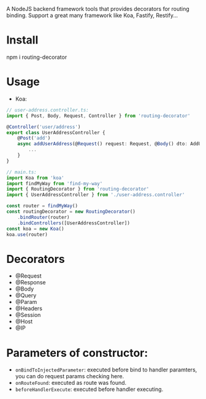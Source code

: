 A NodeJS backend framework tools that provides decorators for routing binding. Support a great many framework like Koa, Fastify, Restify...

# Install
npm i routing-decorator

# Usage

* Koa:
```ts
// user-address.controller.ts:
import { Post, Body, Request, Controller } from 'routing-decorator'

@Controller('user/address')
export class UserAddressController {
    @Post('add')
    async addUserAddress(@Request() request: Request, @Body() dto: AddUserAddressDto) {
        ...
    }
}

// main.ts:
import Koa from 'koa'
import findMyWay from 'find-my-way'
import { RoutingDecorator } from 'routing-decorator'
import { UserAddressController } from './user-address.controller'

const router = findMyWay()
const routingDecorator = new RoutingDecorator()
    .bindRouter(router)
    .bindControllers([UserAddressController])
const koa = new Koa()
koa.use(router)

```

# Decorators
* @Request
* @Response
* @Body
* @Query
* @Param
* @Headers
* @Session
* @Host
* @IP

# Parameters of constructor:
* `onBindToInjectedParameter`: executed before bind to handler paramters, you can do request params checking here.
* `onRouteFound`: executed as route was found.
* `beforeHandlerExecute`: executed before handler executing.
